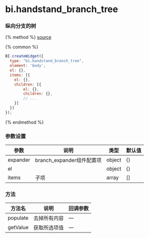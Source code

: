 # bi.handstand_branch_tree
### 纵向分支的树

{% method %}
[source](https://jsfiddle.net/fineui/c2kaoc7x/)

{% common %}
```javascript
BI.createWidget({
  type: "bi.handstand_branch_tree",
  element: 'body',
  el: {},
  items: [{
    el: {},
    children: [{
        el: {},
        children: {},
        // ...
    }]
  }]
});
```

{% endmethod %}



### 参数设置

| 参数       | 说明                   | 类型     | 默认值  |
| -------- | -------------------- | ------ | ---- |
| expander | branch_expander组件配置项 | object | {}   |
| el       |                      | object | {}   |
| items    | 子项                   | array  | []   |



### 方法

| 方法名      | 说明     | 回调参数 |
| -------- | ------ | ---- |
| populate | 去掉所有内容 | —    |
| getValue | 获取所选项值 | —    |



